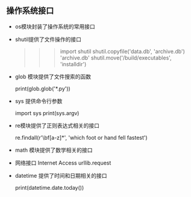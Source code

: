 ## 操作系统接口

- os模块封装了操作系统的常用接口

- shutil提供了文件操作的接口


    >>> import shutil
    >>> shutil.copyfile('data.db', 'archive.db')
    'archive.db'
    >>> shutil.move('/build/executables', 'installdir')
    
    
- glob 模块提供了文件搜索的函数


    print(glob.glob('*.py'))

- sys 提供命令行参数


    import sys
    print(sys.argv)
    
- re模块提供了正则表达式相关的接口


    re.findall(r'\bf[a-z]*', 'which foot or hand fell fastest')

- math 模块提供了数学相关的接口



- 网络接口 Internet Access urllib.request


- datetime 提供了时间和日期相关的接口

    print(datetime.date.today())

